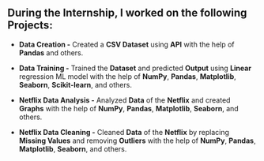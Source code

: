 ## During the Internship, I worked on the following Projects: 

- **Data Creation -** Created a **CSV Dataset** using **API** with the help of **Pandas** and others.

- **Data Training -** Trained the **Dataset** and predicted **Output** using **Linear** regression ML model with the help of **NumPy**, **Pandas**, **Matplotlib**, **Seaborn**, **Scikit-learn**, and others.

- **Netflix Data Analysis -** Analyzed **Data** of the **Netflix** and created **Graphs** with the help of **NumPy**, **Pandas**, **Matplotlib**, **Seaborn**, and others.

- **Netflix Data Cleaning -** Cleaned **Data** of the **Netflix** by replacing **Missing Values** and removing **Outliers** with the help of **NumPy**, **Pandas**, **Matplotlib**, **Seaborn**, and others.
